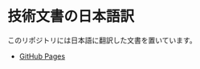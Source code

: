 # 技術文書の日本語訳

このリポジトリには日本語に翻訳した文書を置いています。

- [GitHub Pages](https://dolphilia.github.io/japanese_translation/home/)